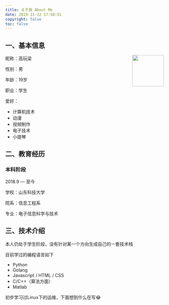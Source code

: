 ```yaml
---
title: 关于我 About Me
date: 2019-11-22 17:50:51
copyright: false
toc: false
---
```

## 一、基本信息
<div>
<img src="https://cdn.jsdelivr.net/gh/gaowanliang/p/img/tx.png" width = "100" height = "100" div align=right />

昵称：高玩梁

性别：男

年龄：19岁

职业：学生

爱好：
* 计算机技术
* 动漫
* 视频制作
* 电子技术 
* 小提琴 
</div>

## 二、教育经历

### 本科阶段
2018.9 — 至今

学校：山东科技大学

院系：信息工程系

专业：电子信息科学与技术

## 三、技术介绍

本人仍处于学生阶段，没有针对某一个方向生成自己的一套技术栈

目前学过的编程语言如下

* Python
* Golang
* Javascript / HTML / CSS
* C/C++（算法方面）
* Matlab

初步学习过Linux下的运维，下面想到什么在写😂